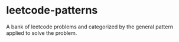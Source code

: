 # leetcode-patterns
A bank of leetcode problems and categorized by the general pattern applied to solve the problem.  
